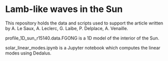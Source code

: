 # Lamb-like waves in the Sun
This repository holds the data and scripts used to support the article written by A. Le Saux, A. Leclerc, G. Laibe, P. Delplace, A. Venaille.

profile_1D_sun_r15140.data.FGONG is a 1D model of the interior of the Sun.

solar_linear_modes.ipynb is a Jupyter notebook which computes the linear modes using Dedalus.
